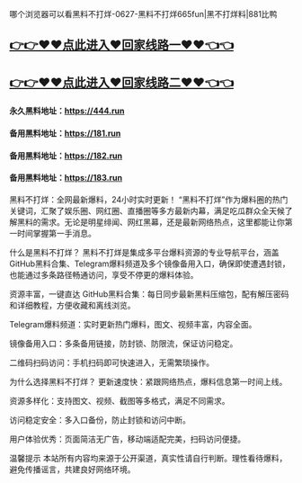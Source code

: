 哪个浏览器可以看黑料不打烊-0627-黑料不打烊665fun|黑不打烊料|881比鸭

## [👉👉♥♥点此进入♥回家线路一♥♥👈👈](https://unpkg.com/182run/index.html)
## [👉👉♥♥点此进入♥回家线路二♥♥👈👈](https://unpkg.com/182-1run/index.html)

#### 永久黑料地址：https://444.run
#### 备用黑料地址：https://181.run
#### 备用黑料地址：https://182.run
#### 备用黑料地址：https://183.run

黑料不打烊：全网最新爆料，24小时实时更新！
“黑料不打烊”作为爆料圈的热门关键词，汇聚了娱乐圈、网红圈、直播圈等多方最新内幕，满足吃瓜群众全天候了解黑料的需求。无论是明星绯闻、网红黑幕，还是最新网络热点，这里都能让你第一时间掌握第一手消息。

什么是黑料不打烊？
黑料不打烊是集成多平台爆料资源的专业导航平台，涵盖GitHub黑料合集、Telegram爆料频道及多个镜像备用入口，确保即使遭遇封锁，也能通过多条路径畅通访问，享受不停更的爆料体验。

资源丰富，一键直达
GitHub黑料合集：每日同步最新黑料压缩包，配有解压密码和详细教程，方便收藏和离线浏览。

Telegram爆料频道：实时更新热门爆料，图文、视频丰富，内容全面。

镜像备用入口：多条备用链接，防封锁、防限流，保证访问稳定。

二维码扫码访问：手机扫码即可快速进入，无需繁琐操作。

为什么选择黑料不打烊？
更新速度快：紧跟网络热点，爆料信息第一时间上线。

资源多样化：支持图文、视频、截图等多格式，满足不同需求。

访问稳定安全：多入口备份，防止封锁和访问中断。

用户体验优秀：页面简洁无广告，移动端适配完美，扫码访问便捷。

温馨提示
本站所有内容均来源于公开渠道，真实性请自行判断。理性看待爆料，避免传播谣言，共建良好网络环境。







